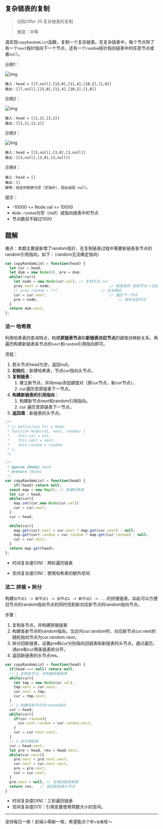 ## 复杂链表的复制

> 剑指Offer 35.复杂链表的复制
>
> 难度：中等

请实现`copyRandomList`函数，复制一个复杂链表。在复杂链表中，每个节点除了有一个`next`指针指向下一个节点，还有一个`random`指针指向链表中的任意节点或者`null`。

示例1：

![img](https://assets.leetcode-cn.com/aliyun-lc-upload/uploads/2020/01/09/e1.png)

```
输入：head = [[7,null],[13,0],[11,4],[10,2],[1,0]]
输出：[[7,null],[13,0],[11,4],[10,2],[1,0]]
```

示例2：

![img](https://assets.leetcode-cn.com/aliyun-lc-upload/uploads/2020/01/09/e2.png)

```
输入：head = [[1,1],[2,1]]
输出：[[1,1],[2,1]]
```

示例3：

![img](https://assets.leetcode-cn.com/aliyun-lc-upload/uploads/2020/01/09/e3.png)

```
输入：head = [[3,null],[3,0],[3,null]]
输出：[[3,null],[3,0],[3,null]]
```

示例4：

```
输入：head = []
输出：[]
解释：给定的链表为空（空指针），因此返回 null。
```

提示：

- -10000 <= Node.val <= 10000
- `Node.random`为空（null）或指向链表中的节点
- 节点数目不超过1000

## 题解

难点：本题主要是新增了random指针，在复制链表过程中需要新链表各节点的random引用指向，如下：（random无法确定指向）

```javascript
var copyRandomList = function(head) {
  let cur = head;
  let dum = new Node(0), pre = dum;
  while(!cur){
    let node = new Node(cur.val); // 复制节点 cur
    prev.next = node;							// 新链表的 前驱节点->当前节点
    // prev.random = ???					// 无法确定
    cur = cur.next;								// 遍历下一节点
    pre = node;										// 保存当前节点
  }
  return dum.next;
};
```

### 法一 哈希表

利用哈希表的查询特点，构建**原链表节点**和**新链表对应节点**的键值对映射关系，再遍历构建新链表各节点的`next`和`random`引用指向即可。

流程：

1. 若头节点head为空，返回null。
2. **初始化**：新建哈希表，节点cur指向头节点。
3. **复制链表**：
   1. 建立新节点，并向map添加键值对（原cur节点，新cur节点）。
   2. cur遍历至原链表下一节点。
4. **构建新链表的引用指向**：
   1. 构建新节点next和random引用指向。
   2. cur 遍历至原链表下一节点。
5. **返回值**：新链表的头节点。

```javascript
/**
 * // Definition for a Node.
 * function Node(val, next, random) {
 *    this.val = val;
 *    this.next = next;
 *    this.random = random;
 * };
 */

/**
 * @param {Node} head
 * @return {Node}
 */
var copyRandomList = function(head) {
	if(!head) return null;
  const map = new Map(); // 新建哈希表
  let cur = head;  
  while(cur){
    map.set(cur,new Node(cur.val))
    cur = cur.next;
  }
  cur = head;
  
  while(cur){
   	map.get(cur).next = cur.next ? map.get(cur.next) : null;
    map.get(cur).random = cur.random ? map.get(cur.random) : null;
    cur = cur.next;
  }
  return map.get(head);
};
```

- 时间复杂度O(N)：两轮遍历链表

- 空间复杂度O(N)：使用哈希表的额外空间

###  法二 拼接 + 拆分

构建`旧节点1 -> 新节点1 -> 旧节点2 -> 新节点2 -> ...`的拼接链表，如此可以方便旧节点的random指向节点的同时找到新对应新节点的random指向节点。

步骤：

1. 复制各节点，并构建拼接链表
2. 构建各新节点的random指向，当访问cur.random时，对应新节点cur.next的随机指向节点为cur.random.next。
3. 拆分旧新链表，设置pre和cur分别指向旧链表和新链表的头节点，通过遍历，讲pre和cur两条链表拆分开。
4. 返回新链表的头节点res。

```javascript
var copyRandomList = function(head) {
  if(head === null) return null;
  // 1.复制各节点，并构建拼接链表
  while(cur){
    let tmp = new Node(cur.val);
    tmp.next = cur.next;
    cur.next = tmp;
    cur = tmp.next;
  }
  // 2.构建各新节点的random指向
  cur = head;
  while(cur){
    if(cur.random){
      cur.next.random = cur.random.next;
    }
    cur = cur.next.next;
  }
  // 3.拆分两链表
  cur = head.next;
  let pre = head, res = head.next;
  while(cur.next){
    pre.next = pre.next.next;
    cur.next = cur.next.next;
    pre = pre.next;
    cur = cur.next;
  }
  pre.next = null; // 处理旧链表表尾
  return res;	// 返回新链表头节点
}
```

- 时间复杂度O(N)：三轮遍历链表
- 空间复杂度O(1)：引用变量使用常数大小的空间。

****

坚持每日一练！前端小萌新一枚，希望能点个`赞`+`在看`哇～

